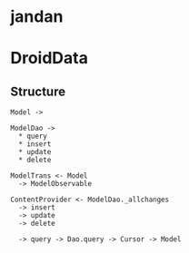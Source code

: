 # jandan

# DroidData
## Structure
```
Model -> 

ModelDao -> 
  * query
  * insert
  * update
  * delete
  
ModelTrans <- Model
  -> ModelObservable

ContentProvider <- ModelDao._allchanges
  -> insert
  -> update
  -> delete
  
  -> query -> Dao.query -> Cursor -> Model
```
  

  
